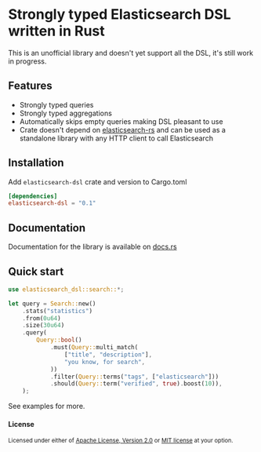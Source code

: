# Strongly typed Elasticsearch DSL written in Rust

This is an unofficial library and doesn't yet support all the DSL, it's still work in progress.

## Features

- Strongly typed queries
- Strongly typed aggregations
- Automatically skips empty queries making DSL pleasant to use
- Crate doesn't depend on [elasticsearch-rs](https://github.com/elastic/elasticsearch-rs) and can be used as a standalone library with any HTTP client to call Elasticsearch

## Installation

Add `elasticsearch-dsl` crate and version to Cargo.toml

```toml
[dependencies]
elasticsearch-dsl = "0.1"
```

## Documentation

Documentation for the library is available on [docs.rs](https://docs.rs/elasticsearch-dsl)

## Quick start

```rust
use elasticsearch_dsl::search::*;

let query = Search::new()
    .stats("statistics")
    .from(0u64)
    .size(30u64)
    .query(
        Query::bool()
            .must(Query::multi_match(
                ["title", "description"],
                "you know, for search",
            ))
            .filter(Query::terms("tags", ["elasticsearch"]))
            .should(Query::term("verified", true).boost(10)),
    );
```

See examples for more.

#### License

<sup>
Licensed under either of <a href="LICENSE-APACHE">Apache License, Version
2.0</a> or <a href="LICENSE-MIT">MIT license</a> at your option.
</sup>
